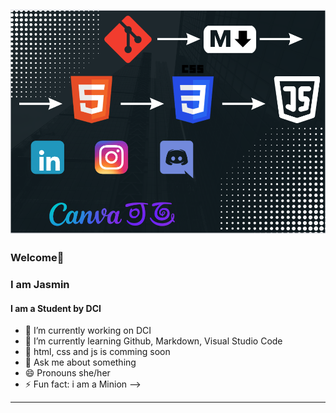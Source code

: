 ![Profilbild](Profilbild.png)
----------------
### Welcome👋
### I am Jasmin
#### I am a Student by DCI

- 🔭 I’m currently working on DCI
- 🌱 I’m currently learning Github, Markdown, Visual Studio Code
- 🌱 html, css and js is comming soon
- 💬 Ask me about something
- 😄 Pronouns she/her
- ⚡ Fun fact: i am a Minion
-->

---------------
